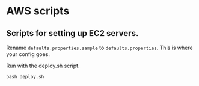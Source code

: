 # AWS scripts
## Scripts for setting up EC2 servers.

Rename `defaults.properties.sample` to `defaults.properties`. This is where your config goes.

Run with the deploy.sh script.
    
    bash deploy.sh
